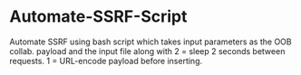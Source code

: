 # Automate-SSRF-Script
Automate SSRF using bash script which takes input parameters as the OOB collab. payload and the input file along with 2 = sleep 2 seconds between requests. 1 = URL-encode payload before inserting. 

